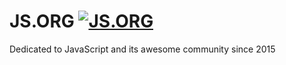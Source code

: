 # JS.ORG [![JS.ORG](https://img.shields.io/badge/js.org---ffb400.svg?style=flat-square)](http://js.org)
Dedicated to JavaScript and its awesome community since 2015
